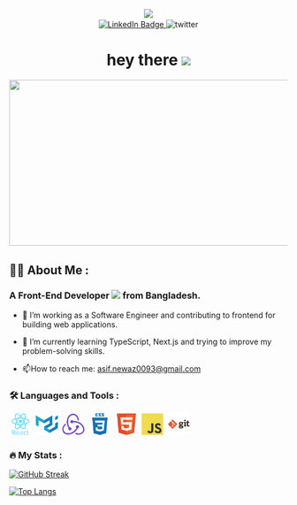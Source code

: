 <div id="header" align="center">
  <img src="https://media.giphy.com/media/QssGEmpkyEOhBCb7e1/giphy.gif" width="200"/>
  <div id="badges">
    <a href="https://www.linkedin.com/in/asifnewaz0093/">
      <img src="https://img.shields.io/badge/LinkedIn-blue?style=for-the-badge&logo=linkedin&logoColor=white" alt="LinkedIn Badge"/>
    </a>
<!--     <a href="https://twitter.com/AsifNewaz0093"> -->
      <img src="https://camo.githubusercontent.com/bbf165f587afcae5951680bb65c6b78c74912e9576836e3e4fc05e99233b7b28/68747470733a2f2f696d672e736869656c64732e696f2f62616467652f747769747465722d2532333030616365652e7376673f7374796c653d666f722d7468652d6261646765266c6f676f3d74776974746572266c6f676f436f6c6f723d7768697465" alt="twitter" data-canonical-src="https://img.shields.io/badge/twitter-%2300acee.svg?style=for-the-badge&amp;logo=twitter&amp;logoColor=white" style="max-width: 100%;">
    </a>
  </div>
  <h1>
    hey there
    <img src="https://media.giphy.com/media/hvRJCLFzcasrR4ia7z/giphy.gif" width="30px"/>
  </h1>
</div>
<div align="center">
  <img src="https://media.giphy.com/media/dWesBcTLavkZuG35MI/giphy.gif" width="600" height="300"/>
</div>


## :man_technologist: About Me :
### A Front-End Developer <img src="https://media.giphy.com/media/WUlplcMpOCEmTGBtBW/giphy.gif" width="30"> from Bangladesh.

- :telescope: I’m working as a Software Engineer and contributing to frontend for building web applications.

- :seedling: I’m currently learning TypeScript, Next.js and trying to improve my problem-solving skills.

- :mailbox:How to reach me: asif.newaz0093@gmail.com


### :hammer_and_wrench: Languages and Tools :

<div>
  <img src="https://github.com/devicons/devicon/blob/master/icons/react/react-original-wordmark.svg" title="React" alt="React" width="40" height="40"/>&nbsp;
  <img src="https://github.com/devicons/devicon/blob/master/icons/materialui/materialui-original.svg" title="Material UI" alt="Material UI" width="40" height="40"/>&nbsp;
  <img src="https://github.com/devicons/devicon/blob/master/icons/redux/redux-original.svg" title="Redux" alt="Redux " width="40" height="40"/>&nbsp;
  <img src="https://github.com/devicons/devicon/blob/master/icons/css3/css3-plain-wordmark.svg"  title="CSS3" alt="CSS" width="40" height="40"/>&nbsp;
  <img src="https://github.com/devicons/devicon/blob/master/icons/html5/html5-original.svg" title="HTML5" alt="HTML" width="40" height="40"/>&nbsp;
  <img src="https://github.com/devicons/devicon/blob/master/icons/javascript/javascript-original.svg" title="JavaScript" alt="JavaScript" width="40" height="40"/>&nbsp;
  <img src="https://github.com/devicons/devicon/blob/master/icons/git/git-original-wordmark.svg" title="Git" **alt="Git" width="40" height="40"/>
</div>


### :fire: My Stats :
[![GitHub Streak](http://github-readme-streak-stats.herokuapp.com?user=Asif-newaz&theme=dark&background=000000)](https://git.io/streak-stats)

[![Top Langs](https://github-readme-stats.vercel.app/api/top-langs/?username=Asif-newaz&layout=compact&theme=vision-friendly-dark)](https://github.com/anuraghazra/github-readme-stats)

<!---
Asif-newaz/Asif-newaz is a ✨ special ✨ repository because its `README.md` (this file) appears on your GitHub profile.
You can click the Preview link to take a look at your changes.
--->
